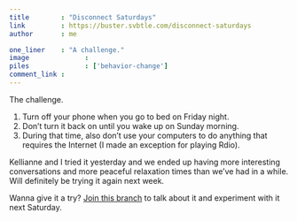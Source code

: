 ```yaml
---
title        : "Disconnect Saturdays"
link         : https://buster.svbtle.com/disconnect-saturdays
author       : me

one_liner    : "A challenge."
image			   : 
piles			   : ['behavior-change']
comment_link : 
---
```


The challenge.

1. Turn off your phone when you go to bed on Friday night.
2. Don’t turn it back on until you wake up on Sunday morning.
3. During that time, also don’t use your computers to do anything that requires the Internet (I made an exception for playing Rdio).

Kellianne and I tried it yesterday and we ended up having more interesting conversations and more peaceful relaxation times than we’ve had in a while. Will definitely be trying it again next week.

Wanna give it a try? [Join this branch](http://branch.com/b/disconnect-saturdays) to talk about it and experiment with it next Saturday.